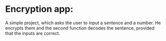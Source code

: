 # Encryption app:
A simple project, which asks the user to input a sentence and a number. He encrypts them and the second function decodes the sentence, provided that the inputs are correct.
